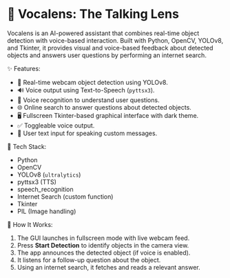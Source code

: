 # 🧠 Vocalens: The Talking Lens

Vocalens is an AI-powered assistant that combines real-time object detection with voice-based interaction. Built with Python, OpenCV, YOLOv8, and Tkinter, it provides visual and voice-based feedback about detected objects and answers user questions by performing an internet search.

✨ Features:
- 🎥 Real-time webcam object detection using YOLOv8.
- 🔊 Voice output using Text-to-Speech (`pyttsx3`).
- 🎤 Voice recognition to understand user questions.
- 🌐 Online search to answer questions about detected objects.
- 🖥️ Fullscreen Tkinter-based graphical interface with dark theme.
- ✅ Toggleable voice output.
- 💬 User text input for speaking custom messages.

🧰 Tech Stack:
- Python
- OpenCV
- YOLOv8 (`ultralytics`)
- pyttsx3 (TTS)
- speech_recognition
- Internet Search (custom function)
- Tkinter
- PIL (Image handling)

🚀 How It Works:
1. The GUI launches in fullscreen mode with live webcam feed.
2. Press **Start Detection** to identify objects in the camera view.
3. The app announces the detected object (if voice is enabled).
4. It listens for a follow-up question about the object.
5. Using an internet search, it fetches and reads a relevant answer.

